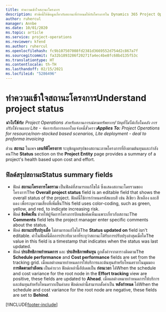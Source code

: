 ```yaml
---
title: ทำความเข้าใจสถานะโครงการ
description: หัวข้อนี้ให้ข้อมูลเกี่ยวกับสถานะที่กำหนดให้กับโครงการใน Dynamics 365 Project Operations
author: ruhercul
manager: Annbe
ms.date: 10/01/2020
ms.topic: article
ms.service: project-operations
ms.reviewer: kfend
ms.author: ruhercul
ms.openlocfilehash: fc9b107507008fd2381d3669552d754d2c867a7f
ms.sourcegitcommit: fa32b1893286f20271fa4ec4be8fc68bd135f53c
ms.translationtype: HT
ms.contentlocale: th-TH
ms.lasthandoff: 02/15/2021
ms.locfileid: "5286496"
---
```

# <a name="understand-project-status"></a><span data-ttu-id="5ff78-103">ทำความเข้าใจสถานะโครงการ</span><span class="sxs-lookup"><span data-stu-id="5ff78-103">Understand project status</span></span>

<span data-ttu-id="5ff78-104">_**นำไปใช้กับ:** Project Operations สำหรับสถานการณ์ตามทรัพยากร/วัสดุที่ไม่ได้เก็บในคลัง การปรับใช้งานแบบ Lite - จัดการกับการออกใบแจ้งหนี้ชั่วคราว_</span><span class="sxs-lookup"><span data-stu-id="5ff78-104">_**Applies To:** Project Operations for resource/non-stocked based scenarios, Lite deployment - deal to proforma invoicing_</span></span>


<span data-ttu-id="5ff78-105">ส่วน **สถานะ** ในเพจ **เอนทิตีโครงการ** ระบุข้อมูลสรุปของสถานะภาพโครงการที่อิงตามต้นทุนและกำลังคน</span><span class="sxs-lookup"><span data-stu-id="5ff78-105">The **Status** section on the **Project Entity** page provides a summary of a project's health based upon cost and effort.</span></span>


## <a name="status-summary-fields"></a><span data-ttu-id="5ff78-106">ฟิลด์สรุปสถานะ</span><span class="sxs-lookup"><span data-stu-id="5ff78-106">Status summary fields</span></span>

- <span data-ttu-id="5ff78-107">ฟิลด์ **สถานะโครงการโดยรวม** เป็นฟิลด์ที่สามารถแก้ไขได้ ซึ่งแสดงสถานะโดยรวมของโครงการ</span><span class="sxs-lookup"><span data-stu-id="5ff78-107">The **Overall project status** field is an editable field that shows the overall status of the project.</span></span> <span data-ttu-id="5ff78-108">ฟิลด์นี้ใช้การกำหนดรหัสแบบสี เช่น สีเขียว สีเหลือง และสีแดง เพื่อระบุความเสี่ยงที่เพิ่มขึ้น</span><span class="sxs-lookup"><span data-stu-id="5ff78-108">This field uses color-coding, such as green, yellow, and red, to indicate increasing risk.</span></span> 
- <span data-ttu-id="5ff78-109">ฟิลด์ **ข้อคิดเห็น** ช่วยให้ผู้จัดการโครงการป้อนข้อคิดเห็นเฉพาะเกี่ยวกับสถานะ</span><span class="sxs-lookup"><span data-stu-id="5ff78-109">The **Comments** field lets the project manager enter specific comments about the status.</span></span> 
- <span data-ttu-id="5ff78-110">ฟิลด์ **สถานะปรับปรุงเมื่อ** ไม่สามารถแก้ไขได้</span><span class="sxs-lookup"><span data-stu-id="5ff78-110">The **Status updated on** field isn't editable.</span></span> <span data-ttu-id="5ff78-111">ค่าในฟิลด์นี้คือการประทับเวลาที่ระบุว่าสถานะได้รับการปรับปรุงล่าสุดเมื่อใด</span><span class="sxs-lookup"><span data-stu-id="5ff78-111">The value in this field is a timestamp that indicates when the status was last updated.</span></span>
- <span data-ttu-id="5ff78-112">ฟิลด์ **ประสิทธิภาพกำหนดการ** และ **ประสิทธิภาพต้นทุน** ถูกตั้งค่าจากตารางติดตาม</span><span class="sxs-lookup"><span data-stu-id="5ff78-112">The **Schedule performance** and **Cost performance** fields are set from the tracking grid.</span></span> <span data-ttu-id="5ff78-113">เมื่อผลต่างหมายกำหนดการให้บริการและต้นทุนสำหรับโหนดรากในมุมมอง **การติดตามกำลังคน** เป็นค่าบวก ฟิลด์เหล่านี้อัปเดตเป็น **ก่อนเวลา** ได้</span><span class="sxs-lookup"><span data-stu-id="5ff78-113">When the schedule and cost variance for the root node in the **Effort tracking** view are positive, these fields are updated to **Ahead**.</span></span> <span data-ttu-id="5ff78-114">เมื่อผลต่างหมายกำหนดการให้บริการและต้นทุนสำหรับโหนดรากเป็นค่าลบ ฟิลด์เหล่านี้สามารถตั้งค่าเป็น **หลังกำหนด** ได้</span><span class="sxs-lookup"><span data-stu-id="5ff78-114">When the schedule and cost variance for the root node are negative, these fields are set to **Behind**.</span></span>


[!INCLUDE[footer-include](../includes/footer-banner.md)]